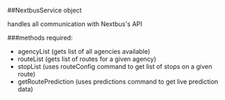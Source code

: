 ##NextbusService object

handles all communication with Nextbus's API

###methods required:
* agencyList (gets list of all agencies available)
* routeList (gets list of routes for a given agency)
* stopList (uses routeConfig command to get list of stops on a given route)
* getRoutePrediction (uses predictions command to get live prediction data)
